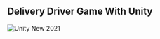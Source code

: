 ## Delivery Driver Game With Unity
![Unity New 2021](https://github.com/user-attachments/assets/510479d6-c4af-45cf-94c3-b5f1754816e6)
